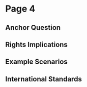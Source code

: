 # Page 4

## Anchor Question



## Rights Implications



## Example Scenarios



## International Standards
